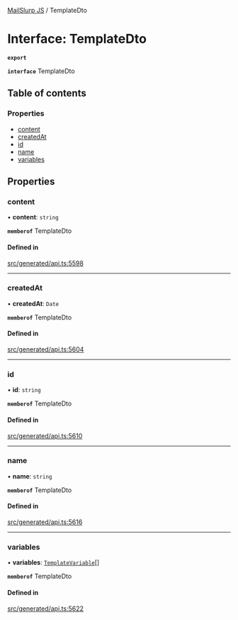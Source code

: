 [MailSlurp JS](../README.md) / TemplateDto

# Interface: TemplateDto

**`export`**

**`interface`** TemplateDto

## Table of contents

### Properties

- [content](TemplateDto.md#content)
- [createdAt](TemplateDto.md#createdat)
- [id](TemplateDto.md#id)
- [name](TemplateDto.md#name)
- [variables](TemplateDto.md#variables)

## Properties

### content

• **content**: `string`

**`memberof`** TemplateDto

#### Defined in

[src/generated/api.ts:5598](https://github.com/mailslurp/mailslurp-client/blob/6bcf839/src/generated/api.ts#L5598)

___

### createdAt

• **createdAt**: `Date`

**`memberof`** TemplateDto

#### Defined in

[src/generated/api.ts:5604](https://github.com/mailslurp/mailslurp-client/blob/6bcf839/src/generated/api.ts#L5604)

___

### id

• **id**: `string`

**`memberof`** TemplateDto

#### Defined in

[src/generated/api.ts:5610](https://github.com/mailslurp/mailslurp-client/blob/6bcf839/src/generated/api.ts#L5610)

___

### name

• **name**: `string`

**`memberof`** TemplateDto

#### Defined in

[src/generated/api.ts:5616](https://github.com/mailslurp/mailslurp-client/blob/6bcf839/src/generated/api.ts#L5616)

___

### variables

• **variables**: [`TemplateVariable`](TemplateVariable.md)[]

**`memberof`** TemplateDto

#### Defined in

[src/generated/api.ts:5622](https://github.com/mailslurp/mailslurp-client/blob/6bcf839/src/generated/api.ts#L5622)

